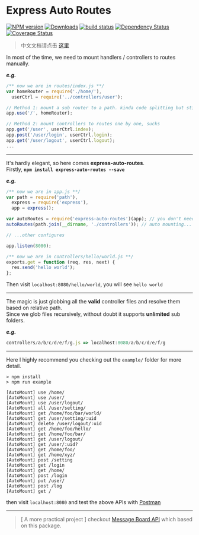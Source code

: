 # Express Auto Routes
[![NPM version][npm-image]][npm-url]
[![Downloads][downloads-image]][npm-url]
[![build status][travis-image]][travis-url]
[![Dependency Status][dep-image]][dep-url]
[![Coverage Status][cov-img]][cov-url]

> 中文文档请点击 [这里](./README-CN.md)

In most of the time, we need to mount handlers / controllers to routes manually.  

***e.g.***

```javascript
/** now we are in routes/index.js **/
var homeRouter = require('./home/'),
  userCtrl = require('../controllers/user');

// Method 1: mount a sub router to a path. kinda code splitting but still complicated
app.use('/', homeRouter);

// Method 2: mount controllers to routes one by one, sucks
app.get('/user', userCtrl.index);
app.post('/user/login', userCtrl.login);
app.get('/user/logout', userCtrl.logout);
...
```

****

It's hardly elegant, so here comes **express-auto-routes**.  
Firstly, **```npm install express-auto-routes --save```**  

***e.g.***

```javascript
/** now we are in app.js **/
var path = require('path'),
  express = require('express'),
  app = express();

var autoRoutes = require('express-auto-routes')(app); // you don't need `routes` folder any more
autoRoutes(path.join(__dirname, './controllers')); // auto mounting... done!

// ...other configures

app.listen(8080);
```

```javascript
/** now we are in controllers/hello/world.js **/
exports.get = function (req, res, next) {
  res.send('hello world');
};
```

Then visit `localhost:8080/hello/world`, you will see `hello world`

****

The magic is just globbing all the **valid** controller files and resolve them based on relative path.  
Since we glob files recursively, without doubt it supports **unlimited** sub folders.

***e.g.***
```javascript
controllers/a/b/c/d/e/f/g.js => localhost:8080/a/b/c/d/e/f/g
```


----------
Here I highly recommend you checking out the `example/` folder for more detail.

```
> npm install
> npm run example

[AutoMount] use /home/
[AutoMount] use /user/
[AutoMount] use /user/logout/
[AutoMount] all /user/setting/
[AutoMount] get /home/foo/bar/world/
[AutoMount] get /user/setting/:uid
[AutoMount] delete /user/logout/:uid
[AutoMount] get /home/foo/hello/
[AutoMount] get /home/foo/bar/
[AutoMount] get /user/logout/
[AutoMount] get /user/:uid?
[AutoMount] get /home/foo/
[AutoMount] get /home/xyz/
[AutoMount] post /setting
[AutoMount] get /login
[AutoMount] get /home/
[AutoMount] post /login
[AutoMount] put /user/
[AutoMount] post /log
[AutoMount] get /
```

then visit `localhost:8080` and test the above APIs with [Postman](https://chrome.google.com/webstore/detail/postman/fhbjgbiflinjbdggehcddcbncdddomop)

****
> [ A more practical project ] checkout [Message Board API](https://github.com/kenberkeley/msg-board-api) which based on this package.

[npm-url]: https://npmjs.org/package/express-auto-routes
[downloads-image]: http://img.shields.io/npm/dm/express-auto-routes.svg
[npm-image]: http://img.shields.io/npm/v/express-auto-routes.svg
[travis-image]: https://secure.travis-ci.org/kenberkeley/express-auto-routes.svg?branch=master
[travis-url]: https://travis-ci.org/kenberkeley/express-auto-routes
[dep-image]: http://david-dm.org/kenberkeley/express-auto-routes.svg?style=flat-square
[dep-url]: http://david-dm.org/kenberkeley/express-auto-routes
[cov-img]: https://coveralls.io/repos/github/kenberkeley/express-auto-routes/badge.svg?branch=master
[cov-url]: https://coveralls.io/github/kenberkeley/express-auto-routes?branch=master
